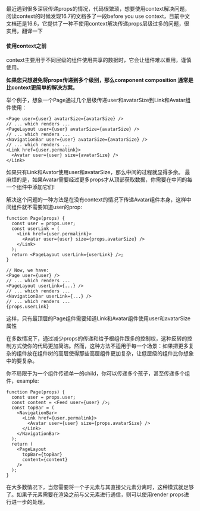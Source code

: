 最近遇到很多深层传递props的情况，代码很繁琐，想要使用context解决问题，阅读context的时候发现16.7的文档多了一段before you use context，目前中文文档还是16.6，它提供了一种不使用context解决传递props层级过多的问题，很实用，翻译一下

#### 使用context之前
context主要用于不同层级的组件使用共享的数据时，它会让组件难以重用，谨慎使用。

<b>如果您只想避免将props传递到多个级别，那么component composition 通常是比context更简单的解决方案。</b>

举个例子，想象一个Page通过几个层级传递user和avatarSize到Link和Avatar组件使用：
```
<Page user={user} avatarSize={avatarSize} />
// ... which renders ...
<PageLayout user={user} avatarSize={avatarSize} />
// ... which renders ...
<NavigationBar user={user} avatarSize={avatarSize} />
// ... which renders ...
<Link href={user.permalink}>
  <Avatar user={user} size={avatarSize} />
</Link>
```
如果只有Link和Avator使用user和avatarSize，那么中间的过程就显得多余。
最麻烦的是，如果Avatar需要经过更多props才从顶部获取数据，你需要在中间的每一个组件中添加它们!

解决这个问题的一种方法是在没有context的情况下传递Avatar组件本身，这样中间组件就不需要知道user的prop:
```
function Page(props) {
  const user = props.user;
  const userLink = (
    <Link href={user.permalink}>
      <Avatar user={user} size={props.avatarSize} />
    </Link>
  );
  return <PageLayout userLink={userLink} />;
}

// Now, we have:
<Page user={user} />
// ... which renders ...
<PageLayout userLink={...} />
// ... which renders ...
<NavigationBar userLink={...} />
// ... which renders ...
{props.userLink}
```
这样，只有最顶层的Page组件需要知道Link和Avatar组件使用user和avatarSize属性

在多数情况下，通过减少props的传递和给予根组件跟多的控制权，这种反转的控制方式使你的代码更加简洁。然而，这种方法不适用于每一个场景：如果把更多复杂的组件放在组件树的高层使得那些高层组件更加复杂，让低层级的组件比你想象中的要复杂。

你不局限于为一个组件传递单一的child，你可以传递多个孩子，甚至传递多个组件，example:
```
function Page(props) {
  const user = props.user;
  const content = <Feed user={user} />;
  const topBar = (
    <NavigationBar>
      <Link href={user.permalink}>
        <Avatar user={user} size={props.avatarSize} />
      </Link>
    </NavigationBar>
  );
  return (
    <PageLayout
      topBar={topBar}
      content={content}
    />
  );
}
```
在大多数情况下，当您需要将一个子元素与其直接父元素分离时，这种模式就足够了。如果子元素需要在渲染之前与父元素进行通信，则可以使用render props进行进一步的处理。
